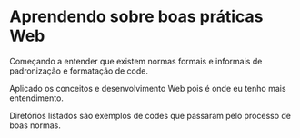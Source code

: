 # Aprendendo sobre boas práticas Web

Começando a entender que existem normas formais e informais de padronização e formatação de code.

Aplicado os conceitos e desenvolvimento Web pois é onde eu tenho mais entendimento.

Diretórios listados são exemplos de codes que passaram pelo processo de boas normas.